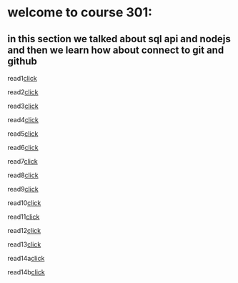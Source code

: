 # welcome to course 301:

## in this section we talked about sql api and nodejs and then we learn how about connect to git and github

 read1[click](read1.md)

  read2[click](read2.md) 

  read3[click](read3.md) 

  read4[click](read4.md) 

read5[click](read5.md) 

read6[click](read6.md) 

read7[click](read7.md) 

read8[click](read8.md) 

read9[click](read9.md) 

read10[click](read010.md) 

read11[click](read011.md) 

read12[click](read012.md) 

read13[click](read013.md) 

read14a[click](read014a.md) 

read14b[click](read014b.md) 







